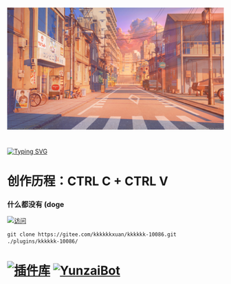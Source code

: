 ![啊哈](resources/photos/photo1.jpg)
#


<a href="https://git.io/typing-svg"><img src="https://readme-typing-svg.demolab.com?font=Fira+Code&weight=500&size=30&duration=2000&pause=1000&color=FC81D&background=FFFFFF00&center=%E7%9C%9F&vCenter=%E7%9C%9F&width=800&lines=Hello+I+am+kkkkkk%2Cfrom+Guangdong%2CChina" alt="Typing SVG" /></a>

# 创作历程：CTRL C + CTRL V
### 什么都没有 (doge

[![访问](https://profile-counter.glitch.me/kkkkkk-10086/count.svg)](https://gitee.com/kkkkkkxuan/kkkkkk-10086.git)


```
git clone https://gitee.com/kkkkkkxuan/kkkkkk-10086.git ./plugins/kkkkkk-10086/
```


# [![插件库](https://img.shields.io/badge/Gitee-插件库-black?style=flat-square&logo=gitee)](https://gitee.com/yhArcadia/Yunzai-Bot-plugins-index) [![YunzaiBot](https://img.shields.io/badge/Yunzai-v3.0.0-black?style=flat-square&logo=dependabot)](https://gitee.com/Le-niao/Yunzai-Bot) 

